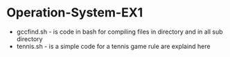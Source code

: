# Operation-System-EX1
- gccfind.sh - is code in bash for compiling files in directory and in all sub directory
- tennis.sh - is a simple code for a tennis game rule are explaind <a herf="https://en.wikipedia.org/wiki/Tennis_(paper_game)">here</a>

